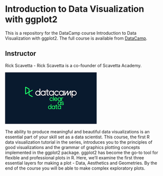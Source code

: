 # Introduction to Data Visualization with ggplot2

This is a repository for the DataCamp course Introduction to Data Visualization with ggplot2. The
full course is available from [DataCamp](https://www.datacamp.com/courses/introduction-to-data-visualization-with-ggplot2).

## Instructor

Rick Scavetta - Rick Scavetta is a co-founder of Scavetta Academy.

![Clear as Data](datacamp.png)

The ability to produce meaningful and beautiful data visualizations is an essential part of your skill set as a data scientist. This course, the first R data visualization tutorial in the series, introduces you to the principles of good visualizations and the grammar of graphics plotting concepts implemented in the ggplot2 package. ggplot2 has become the go-to tool for flexible and professional plots in R. Here, we’ll examine the first three essential layers for making a plot - Data, Aesthetics and Geometries. By the end of the course you will be able to make complex exploratory plots.
